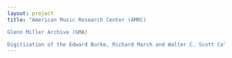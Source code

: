```yaml
--- 
layout: project 
title: "American Music Research Center (AMRC)

Glenn Miller Archive (GMA)

Digitization of the Edward Burke, Richard March and Walter C. Scott Collections" 
---
```



